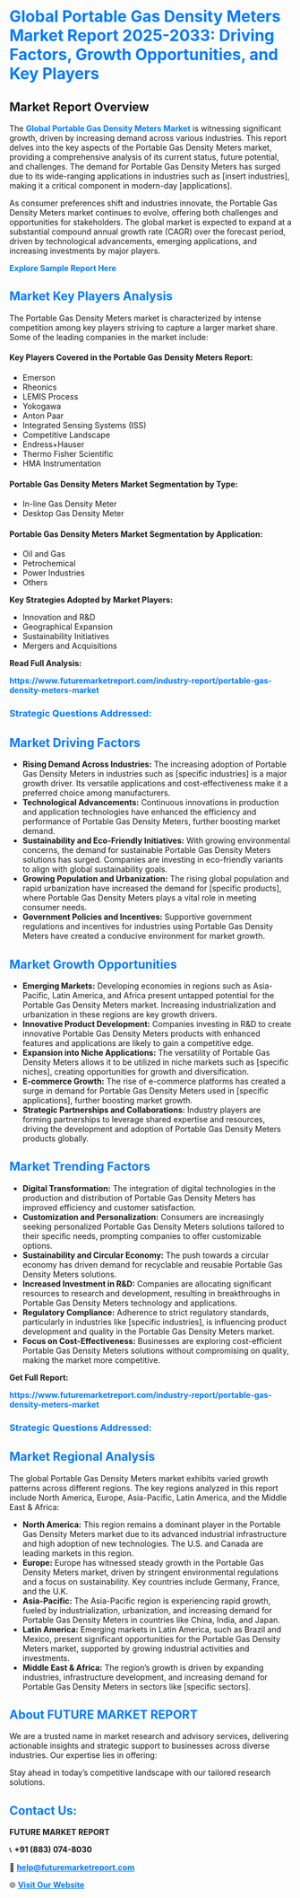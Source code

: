 <h1 style="color: #007BFF;">Global Portable Gas Density Meters Market Report 2025-2033: Driving Factors, Growth Opportunities, and Key Players</h1>

<section id="overview">
<h2>Market Report Overview</h2>
<p>The <a href="https://www.futuremarketreport.com/industry-report/portable-gas-density-meters-market" style="color: #007BFF; text-decoration: none;"><strong>Global Portable Gas Density Meters Market</strong></a> is witnessing significant growth, driven by increasing demand across various industries. This report delves into the key aspects of the Portable Gas Density Meters market, providing a comprehensive analysis of its current status, future potential, and challenges. The demand for Portable Gas Density Meters has surged due to its wide-ranging applications in industries such as [insert industries], making it a critical component in modern-day [applications].</p>
<p>As consumer preferences shift and industries innovate, the Portable Gas Density Meters market continues to evolve, offering both challenges and opportunities for stakeholders. The global market is expected to expand at a substantial compound annual growth rate (CAGR) over the forecast period, driven by technological advancements, emerging applications, and increasing investments by major players.</p>
</section>

<section id="overview">
<p><a href="https://www.futuremarketreport.com/request-sample/reportId=81706" style="color: #007BFF; text-decoration: none;"><strong>Explore Sample Report Here</strong></a></p>
</section>

<section id="key-players">
<h2 style="color: #007BFF;">Market Key Players Analysis</h2>
<p>The Portable Gas Density Meters market is characterized by intense competition among key players striving to capture a larger market share. Some of the leading companies in the market include:</p>
<h4>Key Players Covered in the Portable Gas Density Meters Report:</h4>
<ul><li>Emerson</li><li>Rheonics</li><li>LEMIS Process</li><li>Yokogawa</li><li>Anton Paar</li><li>Integrated Sensing Systems (ISS)</li><li>Competitive Landscape</li><li>Endress+Hauser</li><li>Thermo Fisher Scientific</li><li>HMA Instrumentation</li></ul>
<h4>Portable Gas Density Meters Market Segmentation by Type:</h4>
<ul><li>In-line Gas Density Meter</li><li>Desktop Gas Density Meter</li></ul>

<h4>Portable Gas Density Meters Market Segmentation by Application:</h4>
<ul><li>Oil and Gas</li><li>Petrochemical</li><li>Power Industries</li><li>Others</li></ul>
<p><strong>Key Strategies Adopted by Market Players:</strong></p>
<ul>
<li>Innovation and R&D</li>
<li>Geographical Expansion</li>
<li>Sustainability Initiatives</li>
<li>Mergers and Acquisitions</li>
</ul>
</section>

<section>
<p><strong>Read Full Analysis: </strong></p><a href="https://www.futuremarketreport.com/industry-report/portable-gas-density-meters-market" style="color: #007BFF; text-decoration: none;"><strong>https://www.futuremarketreport.com/industry-report/portable-gas-density-meters-market</strong></a>
<h3 style="color: #007BFF;">Strategic Questions Addressed:</h3>
</section>

<section id="driving-factors">
<h2 style="color: #007BFF;">Market Driving Factors</h2>
<ul>
<li><strong>Rising Demand Across Industries:</strong> The increasing adoption of Portable Gas Density Meters in industries such as [specific industries] is a major growth driver. Its versatile applications and cost-effectiveness make it a preferred choice among manufacturers.</li>
<li><strong>Technological Advancements:</strong> Continuous innovations in production and application technologies have enhanced the efficiency and performance of Portable Gas Density Meters, further boosting market demand.</li>
<li><strong>Sustainability and Eco-Friendly Initiatives:</strong> With growing environmental concerns, the demand for sustainable Portable Gas Density Meters solutions has surged. Companies are investing in eco-friendly variants to align with global sustainability goals.</li>
<li><strong>Growing Population and Urbanization:</strong> The rising global population and rapid urbanization have increased the demand for [specific products], where Portable Gas Density Meters plays a vital role in meeting consumer needs.</li>
<li><strong>Government Policies and Incentives:</strong> Supportive government regulations and incentives for industries using Portable Gas Density Meters have created a conducive environment for market growth.</li>
</ul>
</section>

<section id="growth-opportunities">
<h2 style="color: #007BFF;">Market Growth Opportunities</h2>
<ul>
<li><strong>Emerging Markets:</strong> Developing economies in regions such as Asia-Pacific, Latin America, and Africa present untapped potential for the Portable Gas Density Meters market. Increasing industrialization and urbanization in these regions are key growth drivers.</li>
<li><strong>Innovative Product Development:</strong> Companies investing in R&D to create innovative Portable Gas Density Meters products with enhanced features and applications are likely to gain a competitive edge.</li>
<li><strong>Expansion into Niche Applications:</strong> The versatility of Portable Gas Density Meters allows it to be utilized in niche markets such as [specific niches], creating opportunities for growth and diversification.</li>
<li><strong>E-commerce Growth:</strong> The rise of e-commerce platforms has created a surge in demand for Portable Gas Density Meters used in [specific applications], further boosting market growth.</li>
<li><strong>Strategic Partnerships and Collaborations:</strong> Industry players are forming partnerships to leverage shared expertise and resources, driving the development and adoption of Portable Gas Density Meters products globally.</li>
</ul>
</section>

<section id="trending-factors">
<h2 style="color: #007BFF;">Market Trending Factors</h2>
<ul>
<li><strong>Digital Transformation:</strong> The integration of digital technologies in the production and distribution of Portable Gas Density Meters has improved efficiency and customer satisfaction.</li>
<li><strong>Customization and Personalization:</strong> Consumers are increasingly seeking personalized Portable Gas Density Meters solutions tailored to their specific needs, prompting companies to offer customizable options.</li>
<li><strong>Sustainability and Circular Economy:</strong> The push towards a circular economy has driven demand for recyclable and reusable Portable Gas Density Meters solutions.</li>
<li><strong>Increased Investment in R&D:</strong> Companies are allocating significant resources to research and development, resulting in breakthroughs in Portable Gas Density Meters technology and applications.</li>
<li><strong>Regulatory Compliance:</strong> Adherence to strict regulatory standards, particularly in industries like [specific industries], is influencing product development and quality in the Portable Gas Density Meters market.</li>
<li><strong>Focus on Cost-Effectiveness:</strong> Businesses are exploring cost-efficient Portable Gas Density Meters solutions without compromising on quality, making the market more competitive.</li>
</ul>
</section>

<section>
<p><strong>Get Full Report: </strong></p><a href="https://www.futuremarketreport.com/industry-report/portable-gas-density-meters-market" style="color: #007BFF; text-decoration: none;"><strong>https://www.futuremarketreport.com/industry-report/portable-gas-density-meters-market</strong></a>
<h3 style="color: #007BFF;">Strategic Questions Addressed:</h3>
</section>


<section id="regional-analysis">
<h2 style="color: #007BFF;">Market Regional Analysis</h2>
<p>The global Portable Gas Density Meters market exhibits varied growth patterns across different regions. The key regions analyzed in this report include North America, Europe, Asia-Pacific, Latin America, and the Middle East & Africa:</p>
<ul>
<li><strong>North America:</strong> This region remains a dominant player in the Portable Gas Density Meters market due to its advanced industrial infrastructure and high adoption of new technologies. The U.S. and Canada are leading markets in this region.</li>
<li><strong>Europe:</strong> Europe has witnessed steady growth in the Portable Gas Density Meters market, driven by stringent environmental regulations and a focus on sustainability. Key countries include Germany, France, and the U.K.</li>
<li><strong>Asia-Pacific:</strong> The Asia-Pacific region is experiencing rapid growth, fueled by industrialization, urbanization, and increasing demand for Portable Gas Density Meters in countries like China, India, and Japan.</li>
<li><strong>Latin America:</strong> Emerging markets in Latin America, such as Brazil and Mexico, present significant opportunities for the Portable Gas Density Meters market, supported by growing industrial activities and investments.</li>
<li><strong>Middle East & Africa:</strong> The region’s growth is driven by expanding industries, infrastructure development, and increasing demand for Portable Gas Density Meters in sectors like [specific sectors].</li>
</ul>
</section>

<footer>
<h2 style="color: #007BFF;">About FUTURE MARKET REPORT</h2>
<p>We are a trusted name in market research and advisory services, delivering actionable insights and strategic support to businesses across diverse industries. Our expertise lies in offering:</p>

<p>Stay ahead in today’s competitive landscape with our tailored research solutions.</p>

<h2 style="color: #007BFF;">Contact Us:</h2>
<p><strong>FUTURE MARKET REPORT</strong></p>
<p>📞 <strong>+91 (883) 074-8030</strong></p>
<p>📧 <strong><a href="mailto:help@futuremarketreport.com" style="color: #007BFF;">help@futuremarketreport.com</a></strong></p>
<p>🌐 <strong><a href="https://www.futuremarketreport.com/" style="color: #007BFF;">Visit Our Website</a></strong></p>
</footer>